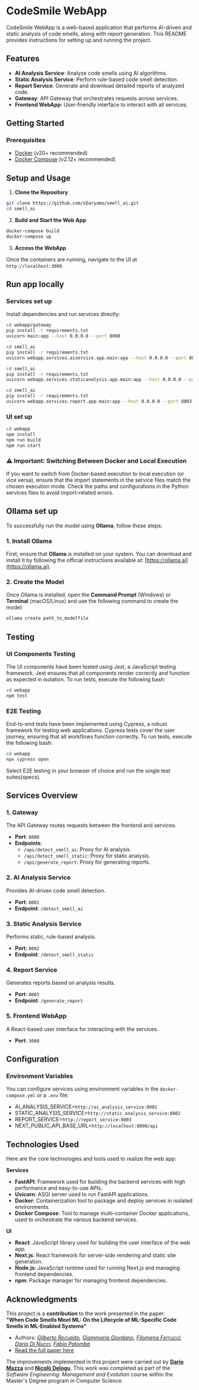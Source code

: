# **CodeSmile WebApp**

CodeSmile WebApp is a web-based application that performs AI-driven and static analysis of code smells, along with report generation. This README provides instructions for setting up and running the project.

## **Features**
- **AI Analysis Service**: Analyze code smells using AI algorithms.
- **Static Analysis Service**: Perform rule-based code smell detection.
- **Report Service**: Generate and download detailed reports of analyzed code.
- **Gateway**: API Gateway that orchestrates requests across services.
- **Frontend WebApp**: User-friendly interface to interact with all services.

## **Getting Started**

### **Prerequisites**
- [Docker](https://www.docker.com/) (v20+ recommended)
- [Docker Compose](https://docs.docker.com/compose/) (v2.12+ recommended)

## **Setup and Usage**

1. **Clone the Repository**
```bash
git clone https://github.com/xDaryamo/smell_ai.git
cd smell_ai
``` 

2. **Build and Start the Web App**
```bash
docker-compose build
docker-compose up
``` 

3. **Access the WebApp**

Once the containers are running, navigate to the UI at `http://localhost:3000`.


## **Run app locally**

### **Services set up**
Install dependencies and run services directly: 

```bash
cd webapp/gateway
pip install -r requirements.txt
uvicorn main:app --host 0.0.0.0 --port 8000
``` 

```bash
cd smell_ai
pip install -r requirements.txt
uvicorn webapp.services.aiservice.app.main:app --host 0.0.0.0 --port 8001
``` 

```bash
cd smell_ai
pip install -r requirements.txt
uvicorn webapp.services.staticanalysis.app.main:app --host 0.0.0.0 --port 8002
``` 

```bash
cd smell_ai
pip install -r requirements.txt
uvicorn webapp.services.report.app.main:app --host 0.0.0.0 --port 8003
``` 

### **UI set up**
```bash
cd webapp
npm install
npm run build
npm run start
```

### ⚠️ Important: Switching Between Docker and Local Execution
If you want to switch from Docker-based execution to local execution (or vice versa), ensure that the import statements in the service files match the chosen execution mode.
Check the paths and configurations in the Python services files to avoid import-related errors.

## **Ollama set up**

To successfully run the model using **Ollama**, follow these steps:

### 1. Install Ollama
First, ensure that **Ollama** is installed on your system. You can download and install it by following the official instructions available at: [https://ollama.ai](https://ollama.ai).

### 2. Create the Model
Once Ollama is installed, open the **Command Prompt** (Windows) or **Terminal** (macOS/Linux) and use the following command to create the model:

```bash
ollama create path_to_modelfile
```

## **Testing**

### **UI Components Testing**
The UI components have been tested using Jest, a JavaScript testing framework. Jest ensures that all components render correctly and function as expected in isolation. To run tests, execute the following bash:

```bash
cd webapp
npm test
``` 

### **E2E Testing**
End-to-end tests have been implemented using Cypress, a robust framework for testing web applications. Cypress tests cover the user journey, ensuring that all workflows function correctly. To run tests, execute the following bash:

```bash
cd webapp
npx cypress open
``` 
Select E2E testing in your browser of choice and run the single test suites(specs).

## **Services Overview**

### **1. Gateway**
The API Gateway routes requests between the frontend and services.
- **Port**: `8000`
- **Endpoints**:
  - `/api/detect_smell_ai`: Proxy for AI analysis.
  - `/api/detect_smell_static`: Proxy for static analysis.
  - `/api/generate_report`: Proxy for generating reports.

### **2. AI Analysis Service**
Provides AI-driven code smell detection.
- **Port**: `8001`
- **Endpoint**: `/detect_smell_ai`

### **3. Static Analysis Service**
Performs static, rule-based analysis.
- **Port**: `8002`
- **Endpoint**: `/detect_smell_static`

### **4. Report Service**
Generates reports based on analysis results.
- **Port**: `8003`
- **Endpoint**: `/generate_report`

### **5. Frontend WebApp**
A React-based user interface for interacting with the services.
- **Port**: `3000`


## **Configuration**

### **Environment Variables**
You can configure services using environment variables in the `docker-compose.yml` or a `.env` file:
- AI_ANALYSIS_SERVICE=`http://ai_analysis_service:8001`
- STATIC_ANALYSIS_SERVICE=`http://static_analysis_service:8002`
- REPORT_SERVICE=`http://report_service:8003`
- NEXT_PUBLIC_API_BASE_URL=`http://localhost:8000/api`

## **Technologies Used**
Here are the core technologies and tools used to realize the web app:

**Services**
- **FastAPI**: Framework used for building the backend services with high performance and easy-to-use APIs.
- **Uvicorn**: ASGI server used to run FastAPI applications.
- **Docker**: Containerization tool to package and deploy services in isolated environments.
- **Docker Compose**: Tool to manage multi-container Docker applications, used to orchestrate the various backend services.
  
**UI**
- **React**: JavaScript library used for building the user interface of the web app.
- **Next.js**: React framework for server-side rendering and static site generation.
- **Node.js**: JavaScript runtime used for running Next.js and managing frontend dependencies.
- **npm**: Package manager for managing frontend dependencies.

## Acknowledgments

This project is a **contribution** to the work presented in the paper:  
**"When Code Smells Meet ML: On the Lifecycle of ML-Specific Code Smells in ML-Enabled Systems"**  
- Authors: *[Gilberto Recupito](https://github.com/gilbertrec), [Giammaria Giordano](https://github.com/giammariagiordano), [Filomena Ferrucci](https://docenti.unisa.it/001775/en/home), [Dario Di Nucci](https://github.com/dardin88), [Fabio Palomba](https://github.com/fpalomba)*  
- [Read the full paper here](https://arxiv.org/abs/2403.08311)

The improvements implemented in this project were carried out by **[Dario Mazza](https://github.com/xDaryamo)** and **[Nicolò Delogu](https://github.com/XJustUnluckyX)**. This work was completed as part of the *Software Engineering: Management and Evolution* course within the Master's Degree program in Computer Science.
